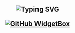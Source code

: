 <h2 align="center"><img src="https://readme-typing-svg.demolab.com?font=Fira+Code&pause=1000&color=9B72FF&random=false&width=435&lines=%22Learning%2C+Leveling%2C+and+Leading.%22" alt="Typing SVG" />

[![GitHub WidgetBox](https://github-widgetbox.vercel.app/api/profile?username=xFalzz&data=followers,repositories,stars,commits&theme=darkmode)](https://github.com/xFalzz)
